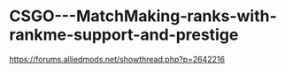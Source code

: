 # CSGO---MatchMaking-ranks-with-rankme-support-and-prestige
https://forums.alliedmods.net/showthread.php?p=2642216
